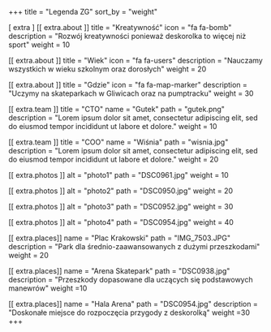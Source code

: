 +++
title = "Legenda ZG"
sort_by = "weight"

[ extra ]
[[ extra.about ]]
title = "Kreatywność"
icon = "fa fa-bomb"
description = "Rozwój kreatywności ponieważ deskorolka to więcej niż sport"
weight = 10

[[ extra.about ]]
title = "Wiek"
icon = "fa fa-users"
description = "Nauczamy wszystkich w wieku szkolnym oraz dorosłych"
weight = 20

[[ extra.about ]]
title = "Gdzie"
icon = "fa fa-map-marker"
description = "Uczymy na skateparkach w Gliwicach oraz na pumptracku"
weight = 30

[[ extra.team ]]
title = "CTO"
name = "Gutek"
path = "gutek.png"
description = "Lorem ipsum dolor sit amet, consectetur adipiscing elit, sed do eiusmod tempor incididunt ut labore et dolore."
weight = 10

[[ extra.team ]]
title = "COO"
name = "Wiśnia"
path = "wisnia.jpg"
description = "Lorem ipsum dolor sit amet, consectetur adipiscing elit, sed do eiusmod tempor incididunt ut labore et dolore."
weight = 20

[[ extra.photos ]]
alt = "photo1"
path = "DSC0961.jpg"
weight = 10

[[ extra.photos ]]
alt = "photo2"
path = "DSC0950.jpg"
weight = 20

[[ extra.photos ]]
alt = "photo3"
path = "DSC0952.jpg"
weight = 30

[[ extra.photos ]]
alt = "photo4"
path = "DSC0954.jpg"
weight = 40

[[ extra.places]]
name = "Plac Krakowski"
path = "IMG_7503.JPG"
description = "Park dla średnio-zaawansowanych z dużymi przeszkodami"
weight = 20

[[ extra.places]]
name = "Arena Skatepark"
path = "DSC0938.jpg"
description = "Przeszkody dopasowane dla uczących się podstawowych manewrów"
weight =10

[[ extra.places]]
name = "Hala Arena"
path = "DSC0954.jpg"
description = "Doskonałe miejsce do rozpoczęcia przygody z deskorolką"
weight =30
+++